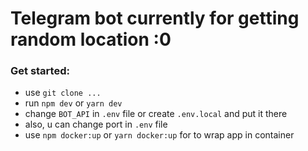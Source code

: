 # Telegram bot currently for getting random location :0

### Get started:

- use `git clone ...`
- run `npm dev` or `yarn dev`
- change `BOT_API` in `.env` file or create `.env.local` and put it there
- also, u can change port in `.env` file
- use `npm docker:up` or `yarn docker:up` for to wrap app in container